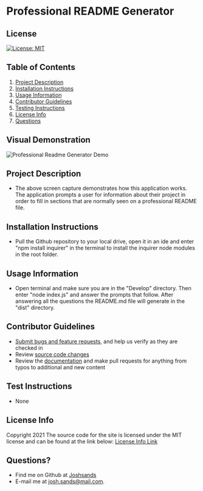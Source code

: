 # Professional README Generator

## License
[![License: MIT](https://img.shields.io/badge/License-MIT-yellow.svg)](https://opensource.org/licenses/MIT)

## Table of Contents
1. [Project Description](#project-description)
2. [Installation Instructions](#installation-instructions)
3. [Usage Information](#usage-information)
4. [Contributor Guidelines](#contributor-guidelines)
5. [Testing Instructions](#testing-instructions)
6. [License Info](#license-info)
7. [Questions](#questions)

## Visual Demonstration
![Professional Readme Generator Demo](demo/readme-generator.gif)

## Project Description
* The above screen capture demonstrates how this application works. The application prompts a user for information about their project in order to fill in sections that are normally seen on a professional README file.

## Installation Instructions
* Pull the Github repository to your local drive, open it in an ide and enter "npm install inquirer" in the terminal to install the inquirer node modules in the root folder. 

## Usage Information
* Open terminal and make sure you are in the "Develop" directory. Then enter "node index.js" and answer the prompts that follow. After answering all the questions the README.md file will generate in the "dist" directory.

## Contributor Guidelines
* [Submit bugs and feature requests](https://github.com/joshsands/Professional-README-Generator/issues), and help us verify as they are checked in
* Review [source code changes](https://github.com/joshsands/Professional-README-Generator/pulls)
* Review the [documentation](https://github.com/joshsands/Professional-README-Generator-docs) and make pull requests for anything from typos to additional and new content

## Test Instructions
* None

## License Info
Copyright 2021
The source code for the site is licensed under the MIT license and can be found at the link below:
[License Info Link](https://opensource.org/licenses/MIT)
      

## Questions?
* Find me on Github at [Joshsands](http://github.com/Joshsands)
* E-mail me at josh.sands@mail.com.
